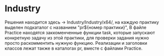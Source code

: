 # Industry

Решения находится здесь -> Industry/Industry/x64/, на каждую практику выделен подкаталог с названием "pr${номер практики}",
В файле Practice находятся заккоменченные функции task, которые запускают конкретную задачу из этой практики, для проверки задания нужно просто раскомментить нужную функцию.
Реализации и заголовки классов лежат также в каталогах pr, вместе с файлами Practice.
